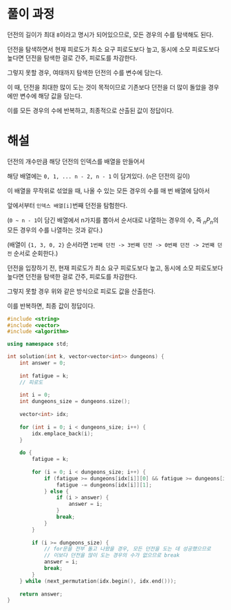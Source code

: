 
# 풀이 과정

던전의 길이가 최대 ```8```이라고 명시가 되어있으므로, 모든 경우의 수를 탐색해도 된다.

던전을 탐색하면서 현재 피로도가 최소 요구 피로도보다 높고, 동시에 소모 피로도보다 높다면 던전을 탐색한 걸로 간주, 피로도를 차감한다.

그렇지 못할 경우, 여태까지 탐색한 던전의 수를 변수에 담는다.

이 때, 던전을 최대한 많이 도는 것이 목적이므로 기존보다 던전을 더 많이 돌았을 경우에만 변수에 해당 값을 담는다.

이를 모든 경우의 수에 반복하고, 최종적으로 산출된 값이 정답이다.

# 해설

던전의 개수만큼 해당 던전의 인덱스를 배열을 만들어서

해당 배열에는 ```0, 1, ... n - 2, n - 1``` 이 담겨있다. (```n```은 던전의 길이)

이 배열을 무작위로 섞었을 때, 나올 수 있는 모든 경우의 수를 매 번 배열에 담아서

앞에서부터 ```인덱스 배열[i]```번째 던전을 탐험한다.

(```0 ~ n - 1```이 담긴 배열에서 n가지를 뽑아서 순서대로 나열하는 경우의 수, 즉 $_nP_n$의 모든 경우의 수를 나열하는 것과 같다.)

(배열이 ```{1, 3, 0, 2}``` 순서라면 ```1번째 던전 -> 3번째 던전 -> 0번째 던전 -> 2번째 던전``` 순서로 순회한다.)

던전을 입장하기 전, 현재 피로도가 최소 요구 피로도보다 높고, 동시에 소모 피로도보다 높다면 던전을 탐색한 걸로 간주, 피로도를 차감한다.

그렇지 못할 경우 위와 같은 방식으로 피로도 값을 산출한다.

이를 반복하면, 최종 값이 정답이다.

```cpp
#include <string>
#include <vector>
#include <algorithm>

using namespace std;

int solution(int k, vector<vector<int>> dungeons) {
    int answer = 0;
    
    int fatigue = k;
    // 피로도
    
    int i = 0;
    int dungeons_size = dungeons.size();
    
    vector<int> idx;
    
    for (int i = 0; i < dungeons_size; i++) {
        idx.emplace_back(i);
    }
    
    do {
        fatigue = k;
        
        for (i = 0; i < dungeons_size; i++) {
            if (fatigue >= dungeons[idx[i]][0] && fatigue >= dungeons[idx[i]][1]) {
                fatigue -= dungeons[idx[i]][1];
            } else {
                if (i > answer) {
                    answer = i;
                }
                break;
            }
        }
        
        if (i >= dungeons_size) {
            // for문을 전부 돌고 나왔을 경우, 모든 던전을 도는 데 성공했으므로
            // 이보다 던전을 많이 도는 경우의 수가 없으므로 break
            answer = i;
            break;
        }
    } while (next_permutation(idx.begin(), idx.end()));
    
    return answer;
}
```
